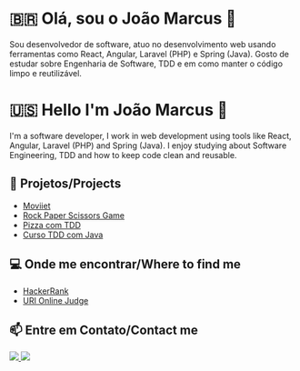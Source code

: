 # 🇧🇷 Olá, sou o João Marcus 👋
Sou desenvolvedor de software, atuo no desenvolvimento web usando ferramentas como React, Angular, Laravel (PHP) e Spring (Java). Gosto de estudar sobre Engenharia de Software, TDD e em como manter o código limpo e reutilizável.

# 🇺🇸 Hello I'm João Marcus 👋
I'm a software developer, I work in web development using tools like React, Angular, Laravel (PHP) and Spring (Java). I enjoy studying about Software Engineering, TDD and how to keep code clean and reusable.


## :construction: Projetos/Projects 
* [Moviiet](https://github.com/Joaom123/moviee)
* [Rock Paper Scissors Game](https://github.com/Joaom123/rock-paper-scissors)
* [Pizza com TDD](https://github.com/Joaom123/pizza-tdd)
* [Curso TDD com Java](https://github.com/Joaom123/TDD-Desenvolvimento-de-Software-Guiado-por-Testes)

## :computer: Onde me encontrar/Where to find me
* [HackerRank](https://www.hackerrank.com/JoaoMarcus)
* [URI Online Judge](https://www.urionlinejudge.com.br/judge/en/profile/232059)

## :mailbox: Entre em Contato/Contact me
<div>
    <a target='_blank' href="https://www.linkedin.com/in/joaomarcusmr">
        <img src="https://img.shields.io/badge/LinkedIn-0077B5?style=for-the-badge&logo=linkedin&logoColor=white">
    </a>
    <a target='_blank' href="https://dev.to/joaom123">
        <img src="https://img.shields.io/badge/dev.to-0A0A0A?style=for-the-badge&logo=dev-dot-to&logoColor=white">
    </a>
</div>
